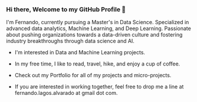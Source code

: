 ### Hi there, Welcome to my GitHub Profile 👋
I'm Fernando, currently pursuing a Master's in Data Science. Specialized in advanced data analytics, Machine Learning, and Deep Learning. Passionate about pushing organizations towards a data-driven culture and fostering industry breakthroughs through data science and AI.

- I'm interested in Data and Machine Learning projects.

- In my free time, I like to read, travel, hike, and enjoy a cup of coffee.
  
- Check out my Portfolio for all of my projects and micro-projects.
  
- If you are interested in working together, feel free to drop me a line at fernando.lagos.alvarado at gmail dot com.
